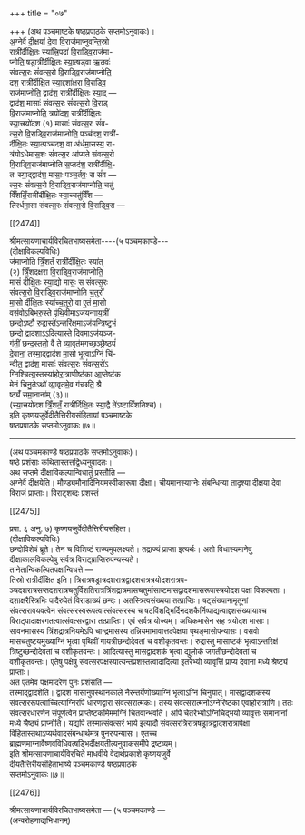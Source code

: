 +++
title = "०७"

+++
(अथ पञ्चमाष्टके षष्ठप्रपाठके सप्तमोऽनुवाकः)।  
अ॒ग्नेर्वै दी॒क्षया॑ दे॒वा वि॒राज॑माप्नुवन्ति॒स्रो  
रात्री॑र्दीक्षि॒तः स्या॑त्त्रि॒पदा॑ वि॒राड्वि॒राज॑मा-  
प्नोति॒ षड्रात्री॑र्दीक्षि॒तः स्या॒त्षड्वा ऋ॒तवः॑  
संवत्स॒रः सं॑वत्स॒रो वि॒राड्वि॒राज॑माप्नोति॒  
दश॒ रात्री॑र्दीक्षि॒त स्या॒द्दशा॑क्षरा वि॒राड्वि॒  
राज॑माप्नोति॒ द्वाद॑श॒ रात्री॑र्दीक्षि॒तः स्या॒द् —  
द्वाद॑श॒ मासाः॑ संवत्स॒रः सं॑वत्स॒रो वि॒राड्  
वि॒राज॑माप्नोति॒ त्रयो॑दश॒ रात्री॑र्दीक्षि॒तः  
स्या॒त्त्रयो॑दश (१) मासाः॑ संवत्स॒रः सं॑व-  
त्स॒रो वि॒राड्वि॒राज॑माप्नोति॒ पञ्च॑दश॒ रात्री॑-  
र्दीक्षि॒तः स्या॒त्पञ्च॑दश॒ वा अ॑र्धमा॒सस्य॒ रा-  
त्र॑योऽधेमास॒शः सं॑वत्स॒र आ॑प्यते संवत्स॒रो  
वि॒राड्वि॒राज॑माप्नोति स॒प्तद॑श॒ रात्री॑र्दीक्षि॒-  
तः स्या॒द्द्वाद॑श॒ मासाः॒ पञ्च॒र्तवः॒ स सं॑व —  
त्स॒रः सं॑वत्स॒रो वि॒राड्वि॒राज॑माप्नोति॒ चतु॑  
र्विँशतिँ॒रात्री॑र्दीक्षि॒तः स्या॒च्चतु॑र्विँश —  
तिरर्धमा॒सा सं॑वत्स॒रः सं॑वत्स॒रो वि॒राड्वि॒रा —

[[2474]]

श्रीमत्सायणाचार्यविरचितभाष्यसमेता----(५ पञ्चमकाण्डे---  
(दीक्षाविकल्पविधिः)  
ज॑माप्नोति त्रिँ॒शतँ रात्री॑र्दीक्षि॒तः स्या॑त्  
(२) त्रिँ॒शदक्षरा वि॒राड्वि॒राज॑माप्नोति॒  
मासं॑ दीक्षि॒तः स्या॒द्यो मासः॒ स सं॑वत्स॒रः  
सं॑वत्स॒रो वि॒राड्वि॒राज॑माप्नोति च॒तुरो॑  
मा॒सो र्दी॑क्षि॒तः स्या॑च्च॒तुरो॒ वा ए॒तं मा॒सो  
वस॑वोऽबिभरु॒स्ते पृ॑थि॒वीमाऽज॑यन्गाय॒त्रीं  
छन्दो॒ऽष्टौ रु॒द्रास्ते॑ऽन्तरि॑क्ष॒माऽज॑यन्त्रि॒ष्टुभं॒  
छन्दो॒ द्वाद॑शाऽऽदि॒त्यास्ते दिव॒माऽज॑य॒ञ्ज-  
ग॑तीं॒ छन्द॒स्ततो॒ वै ते व्या॒वृत॑मगच्छ॒ञ्छ्रैष्ठ्यं॑  
दे॒वानां॒ तस्मा॒द्द्वाद॑श मा॒सो भृ॒त्वाऽग्निं चि॑-  
न्वीत॒ द्वाद॑श॒ मासाः॑ संवत्स॒रः सं॑वत्स॒रो॑ऽ  
ग्निश्चित्य॒स्तस्या॑होरा॒त्राणीष्ट॑का आ॒प्तेष्ट॑क  
मेनं चिनु॒तेऽथो॑ व्या॒वृतमे॒व ग॑च्छति॒ श्रै  
ष्ठ्यँ॑ समा॒नाना॑म् (३)॥  
(स्या॒त्त्रयो॑दश त्रिँ॒शतँ॒ रात्री॑र्दिक्षि॒तः स्या॒द्वै ते॑ऽष्टाविँ॑शतिश्च)।  
इति कृष्णयजुर्वेदीतैत्तिरीयसंहितायां पञ्चमाष्टके  
षष्ठप्रपाठके सप्तमोऽनुवाकः॥७॥
___________
(अथ पञ्चमकाण्डे षष्ठप्रपाठके सप्तमोऽनुवाकः)।  
षष्ठे प्रशंसाः कथितास्तत्तद्विध्यनुवादतः।  
अथ सप्तमे दीक्षाविकल्पान्विधातुं प्रस्तौति —  
अग्नेर्वै दीक्षयेति। मौण्ड्यमौनादिनियमस्वीकारूपा दीक्षा। चीयमानस्याग्नेः संबन्धिन्या तादृश्या दीक्षया देवा विराजं प्राप्ताः। विराट्शब्दः प्रशस्तं

[[2475]]

प्रपा. ६ अनु. ७) कृष्णयजुर्वेदीतैत्तिरीयसंहिता।  
(दीक्षाविकल्पविधिः)  
छन्दोविशेषं ब्रूते। तेन च विशिष्टं राज्यमुपलक्ष्यते। तद्राज्यं प्राप्ता इत्यर्थः। अतो विधास्यमानेषु दीक्षाकालविकल्पेषु सर्वत्र विराट्प्राप्तिरुपन्यस्यते।  
तानेतान्विकल्पितपक्षान्विधत्ते —  
तिस्रो रात्रीर्दीक्षित इति। त्रिरात्रषड्रात्रदशरात्रद्वादशरात्रत्रयोदशरात्रप-ञ्चदशरात्रसप्तदशरात्रचतुर्विशतिरात्रत्रिंशद्रात्रमासचतुर्मासाष्टमासद्वादशमासरूपास्त्रयोदश पक्षा विकल्पताः। दशाक्षरैस्त्रिभिः पादैरुपेतं विराडाख्यं छन्दः। अतस्त्रित्वसंख्यया तत्प्राप्तिः। षट्संख्यानामृतूनां संवत्सरावयवत्वेन संवत्सरस्वरूपत्वात्संवत्सरस्य च षटविंशद्भिर्दिनदशकैर्निष्पाद्यत्वाद्दशसंख्यायाश्च विराट्पादाक्षरगतत्वात्संवत्सरद्वारा तत्प्राप्तिः। एवं सर्वत्र योज्यम्। अधिकमासेन सह त्रयोदश मासाः। सावनमासस्य त्रिंशद्रात्रनियमेऽपि चान्द्रमासस्य तन्नियमाभावात्तदपेक्षया पृथङ्मासोपन्यासः। वसवो मासचतुष्टयमुख्याग्निं भृत्वा पृथिवीं गायत्रीछन्दोदेवतां च वशीकृतवन्तः। रुद्रास्तु मासाष्टकं भृत्वाऽन्तरिक्षं त्रिष्टुब्छन्दोदेवतां च वशीकृतवन्तः। आदित्यास्तु मासद्वादशकं भृत्वा द्युलोकं जगतीछन्दोदेवतां च वशीकृतवन्तः। एतेषु पक्षेषु संवत्सरपक्षस्यात्यन्तप्रशस्तत्वादादित्या इतरेभ्यो व्यावृत्तिं प्राप्य देवानां मध्ये श्रेष्ट्यं प्राप्ताः।  
अत एतमेव पक्षमादरेण पुनः प्रशंसति —  
तस्माद्द्वादशेति। द्वादश मासानुपस्थानकाले नैरन्तर्येणोख्याग्निं भृत्वाऽग्निं चिनुयात्। मासद्वादशकस्य संवत्सररूपत्वाच्चित्याग्निरपि धारणद्वारा संवत्सरात्मकः। तस्य संवत्सरात्मनोऽग्नेरिष्टका एवाहोरात्राणि। ततः संवत्सरधारणेन संपूर्णत्वेन प्राप्तेष्टकमिममग्निं चितवान्भवति। अपि चेतरेभ्योऽग्निचिद्भयो व्यावृत्तः समानानां मध्ये श्रैष्ठ्यं प्राप्नोति। यद्यपि तस्मात्संवत्सरं भार्य इत्यादौ संवत्सरत्रिरात्रषड्रात्रद्वादशरात्रापेक्षा विहितास्तथाऽप्यर्थवादसंबन्धार्थमत्र पुनरुपन्यासः। एतच्च ब्राह्मणमाग्नावैष्णवविधिवत्षड्भिर्दीक्षयतीत्यनुवाकसमीपे द्रष्टव्यम्।  
इति श्रीमत्सायणाचार्यविरचिते माधवीये वेदार्थप्रकाशे कृष्णयजुर्वे  
दीयतैत्तिरीयसंहिताभाष्ये पञ्चमकाण्डे षष्ठप्रपाठके  
सप्तमोऽनुवाकः॥७॥

[[2476]]

श्रीमत्सायणाचार्यविरचितभाष्यसमेता — (५ पञ्चमकाण्डे —  
(अन्वरोहणाद्यभिधानम्)  
